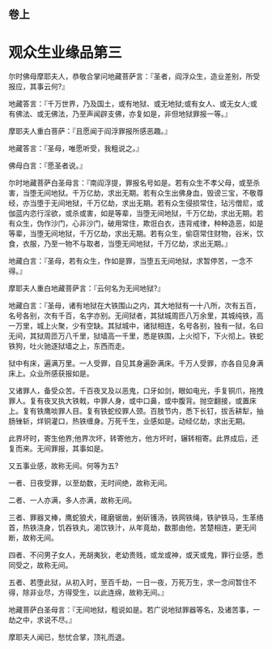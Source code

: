 <hgroup>
  <h2>卷上</h2>
  <h1>观众生业缘品第三</h1>
</hgroup>

<p>尔时佛母摩耶夫人，恭敬合掌问地藏菩萨言：『圣者，阎浮众生，造业差别，所受报应，其事云何?』</p>

<p>地藏答言：『千万世界，乃及国土，或有地狱、或无地狱;或有女人、或无女人;或有佛法、或无佛法，乃至声闻辟支佛，亦复如是，非但地狱罪报一等。』</p>

<p>摩耶夫人重白菩萨：『且愿闻于阎浮罪报所感恶趣。』</p>

<p>地藏答言：『圣母，唯愿听受，我粗说之。』</p>

<p>佛母白言：『愿圣者说。』</p>

<p>尔时地藏菩萨白圣母言：『南阎浮提，罪报名号如是。若有众生不孝父母，或至杀害，当堕无间地狱。千万亿劫，求出无期。若有众生出佛身血，毁谤三宝，不敬尊经，亦当堕于无间地狱，千万亿劫，求出无期。若有众生侵损常住，玷污僧尼，或伽蓝内恣行淫欲，或杀或害，如是等辈，当堕无间地狱，千万亿劫，求出无期。若有众生，伪作沙门，心非沙门，破用常住，欺诳白衣，违背戒律，种种造恶，如是等辈，当堕无间地狱，千万亿劫，求出无期。若有众生，偷窃常住财物，谷米，饮食，衣服，乃至一物不与取者，当堕无间地狱，千万亿劫，求出无期。』</p>

<p>地藏白言：『圣母，若有众生，作如是罪，当堕五无间地狱，求暂停苦，一念不得。』</p>

<p>摩耶夫人重白地藏菩萨言：『云何名为无间地狱?』</p>

<p>地藏白言：『圣母，诸有地狱在大铁围山之内，其大地狱有一十八所，次有五百，名号各别，次有千百，名字亦别。无间狱者，其狱城周匝八万余里，其城纯铁，高一万里，城上火聚，少有空缺。其狱城中，诸狱相连，名号各别，独有一狱，名曰无间，其狱周匝万八千里，狱墙高一千里，悉是铁围，上火彻下，下火彻上。铁蛇铁狗，吐火驰逐狱墙之上，东西而走。</p>

<p>狱中有床，遍满万里。一人受罪，自见其身遍卧满床。千万人受罪，亦各自见身满床上。众业所感获报如是。</p>

<p>又诸罪人，备受众苦。千百夜叉及以恶鬼，口牙如剑，眼如电光，手复铜爪，拖拽罪人。复有夜叉执大铁戟，中罪人身，或中口鼻，或中腹背。抛空翻接，或置床上。复有铁鹰啖罪人目。复有铁蛇绞罪人颈。百肢节内，悉下长钉，拔舌耕犁，抽肠锉斩，烊铜灌口，热铁缠身。万死千生，业感如是。动经亿劫，求出无期。</p>

<p>此界坏时，寄生他界;他界次坏，转寄他方，他方坏时，辗转相寄。此界成后，还复而来。无间罪报，其事如是。</p>

<p>又五事业感，故称无间。何等为五?</p>

<p>一者、日夜受罪，以至劫数，无时间绝，故称无间。</p>

<p>二者、一人亦满，多人亦满，故称无间。</p>

<p>三者、罪器叉棒，鹰蛇狼犬，碓磨锯凿，剉斫镬汤，铁网铁绳，铁驴铁马，生革络首，热铁浇身，饥吞铁丸，渴饮铁汁，从年竟劫，数那由他，苦楚相连，更无间断，故称无间。</p>

<p>四者、不问男子女人，羌胡夷狄，老幼贵贱，或龙或神，或天或鬼，罪行业感，悉同受之，故称无间。</p>

<p>五者、若堕此狱，从初入时，至百千劫，一日一夜，万死万生，求一念间暂住不得，除非业尽，方得受生，以此连绵，故称无间。』</p>

<p>地藏菩萨白圣母言：『无间地狱，粗说如是。若广说地狱罪器等名，及诸苦事，一劫之中，求说不尽。』</p>

<p>摩耶夫人闻已，愁忧合掌，顶礼而退。</p>

